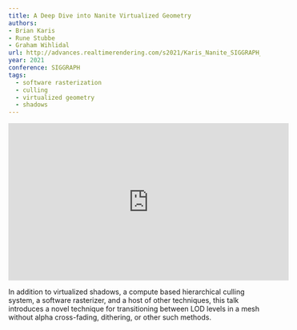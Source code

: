 ```yaml
---
title: A Deep Dive into Nanite Virtualized Geometry
authors:
- Brian Karis
- Rune Stubbe
- Graham Wihlidal
url: http://advances.realtimerendering.com/s2021/Karis_Nanite_SIGGRAPH_Advances_2021_final.pdf
year: 2021
conference: SIGGRAPH
tags:
  - software rasterization
  - culling
  - virtualized geometry
  - shadows
---
```


<iframe width="560" height="315" src="https://www.youtube.com/embed/eviSykqSUUw" title="YouTube video player" frameborder="0" allow="accelerometer; autoplay; clipboard-write; encrypted-media; gyroscope; picture-in-picture" allowfullscreen></iframe>

In addition to virtualized shadows, a compute based hierarchical culling system, a software rasterizer, and a host of other techniques, this talk introduces a novel technique for transitioning between LOD levels in a mesh without alpha cross-fading, dithering, or other such methods.
